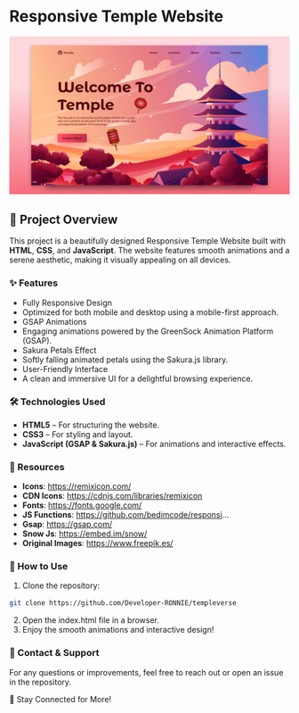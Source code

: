 # Responsive Temple Website

![preview img](/preview.png)
## 📌 Project Overview
This project is a beautifully designed Responsive Temple Website built with **HTML**, **CSS**, and **JavaScript**. The website features smooth animations and a serene aesthetic, making it visually appealing on all devices.

### ✨ Features
- Fully Responsive Design 
- Optimized for both mobile and desktop using a mobile-first approach.
- GSAP Animations
- Engaging animations powered by the GreenSock Animation Platform (GSAP).
- Sakura Petals Effect
- Softly falling animated petals using the Sakura.js library.
- User-Friendly Interface
- A clean and immersive UI for a delightful browsing experience.

### 🛠️ Technologies Used
- **HTML5** – For structuring the website.
- **CSS3** – For styling and layout.
- **JavaScript (GSAP & Sakura.js)** – For animations and interactive effects.

### 🔗 Resources
- **Icons**: https://remixicon.com/
- **CDN Icons**: https://cdnjs.com/libraries/remixicon
- **Fonts**: https://fonts.google.com/
- **JS Functions**: https://github.com/bedimcode/responsi...
- **Gsap**: https://gsap.com/
- **Snow Js**: https://embed.im/snow/
- **Original Images**: https://www.freepik.es/


### 🚀 How to Use

1. Clone the repository:
```bash
git clone https://github.com/Developer-RONNIE/templeverse
```   
2. Open the index.html file in a browser.
3. Enjoy the smooth animations and interactive design!

### 📩 Contact & Support
For any questions or improvements, feel free to reach out or open an issue in the repository.

💙 Stay Connected for More!


